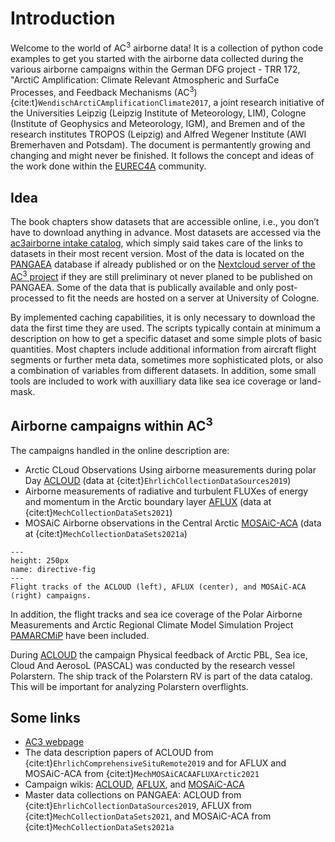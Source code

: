 # Introduction
Welcome to the world of AC<sup>3</sup> airborne data! It is a collection of python code examples to get you started with the airborne data collected during the various airborne campaigns within the German DFG project - TRR 172, "ArctiC Amplification: Climate Relevant Atmospheric and SurfaCe Processes, and Feedback Mechanisms (AC<sup>3</sup>) {cite:t}`WendischArctiCAmplificationClimate2017`, a joint research initiative of the Universities Leipzig (Leipzig Institute of Meteorology, LIM), Cologne (Institute of Geophysics and Meteorology, IGM), and Bremen and of the research institutes TROPOS (Leipzig) and Alfred Wegener Institute (AWI Bremerhaven and Potsdam). The document is permantently growing and changing and might never be finished. It follows the concept and ideas of the work done within the [EUREC4A](https://howto.eurec4a.eu/intro.html) community.

## Idea
The book chapters show datasets that are accessible online, i.e., you don’t have to download anything in advance. Most datasets are accessed via the [ac3airborne intake catalog](https://github.com/igmk/ac3airborne-intake), which simply said takes care of the links to datasets in their most recent version. Most of the data is located on the [PANGAEA](https://www.pangaea.de/) database if already published or on the [Nextcloud server of the AC<sup>3</sup> project](https://cloud.ac3-tr.de) if they are still preliminary ot never planed to be published on PANGAEA. Some of the data that is publically available and only post-processed to fit the needs are hosted on a server at University of Cologne. 

By implemented caching capabilities, it is only necessary to download the data the first time they are used. The scripts typically contain at minimum a description on how to get a specific dataset and some simple plots of basic quantities. Most chapters include additional information from aircraft flight segments or further meta data, sometimes more sophisticated plots, or also a combination of variables from different datasets. In addition, some small tools are included to work with auxilliary data like sea ice coverage or land-mask. 

## Airborne campaigns within AC<sup>3</sup>

The campaigns handled in the online description are:

- Arctic CLoud Observations Using airborne measurements during polar Day [ACLOUD](https://home.uni-leipzig.de/~ehrlich/ACLOUD_wiki_doku/doku.php) (data at {cite:t}`EhrlichCollectionDataSources2019`) 
- Airborne measurements of radiative and turbulent FLUXes of energy and momentum in the Arctic boundary layer [AFLUX](https://home.uni-leipzig.de/~ehrlich/AFLUX_wiki_doku/doku.php?id=start) (data at {cite:t}`MechCollectionDataSets2021`)
- MOSAiC Airborne observations in the Central Arctic [MOSAiC-ACA](https://home.uni-leipzig.de/~ehrlich/MOSAiC_ACA_wiki_doku/doku.php?id=start) (data at {cite:t}`MechCollectionDataSets2021a`)

```{figure} img/tracks.png
---
height: 250px
name: directive-fig
---
Flight tracks of the ACLOUD (left), AFLUX (center), and MOSAiC-ACA (right) campaigns.
```

In addition, the flight tracks and sea ice coverage of the Polar Airborne Measurements and Arctic Regional Climate Model Simulation Project [PAMARCMiP](https://www.ac3-tr.de/overview/observations/pamarcmip-2018/) have been included.

During [ACLOUD](https://home.uni-leipzig.de/~ehrlich/ACLOUD_wiki_doku/doku.php) the campaign Physical feedback of Arctic PBL, Sea ice, Cloud And AerosoL (PASCAL) was conducted by the research vessel Polarstern. The ship track of the Polarstern RV is part of the data catalog. This will be important for analyzing Polarstern overflights.

## Some links
* [AC3 webpage](http://www.ac3-tr.de/)
* The data description papers of ACLOUD from {cite:t}`EhrlichComprehensiveSituRemote2019` and for AFLUX and MOSAiC-ACA from {cite:t}`MechMOSAiCACAAFLUXArctic2021`
* Campaign wikis: [ACLOUD](https://home.uni-leipzig.de/~ehrlich/ACLOUD_wiki_doku/doku.php), [AFLUX](https://home.uni-leipzig.de/~ehrlich/AFLUX_wiki_doku/doku.php?id=start), and [MOSAiC-ACA](https://home.uni-leipzig.de/~ehrlich/MOSAiC_ACA_wiki_doku/doku.php?id=start)
* Master data collections on PANGAEA: ACLOUD from {cite:t}`EhrlichCollectionDataSources2019`, AFLUX from {cite:t}`MechCollectionDataSets2021`, and MOSAiC-ACA from {cite:t}`MechCollectionDataSets2021a`